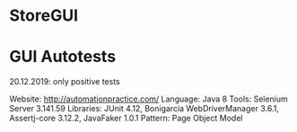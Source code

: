 # StoreGUI

# GUI Autotests

20.12.2019: only positive tests

Website: http://automationpractice.com/
Language: Java 8
Tools: Selenium Server 3.141.59
Libraries: JUnit 4.12, Bonigarcia WebDriverManager 3.6.1, Assertj-core 3.12.2, JavaFaker 1.0.1
Pattern: Page Object Model
